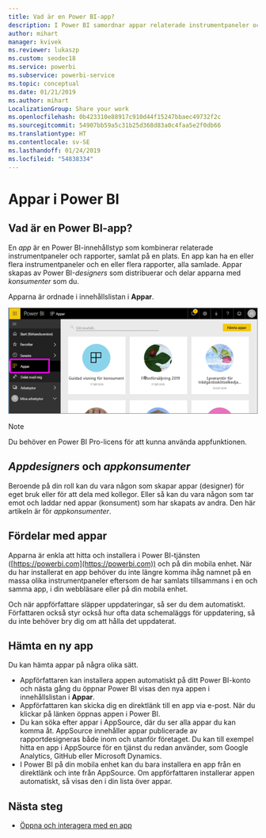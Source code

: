 ```yaml
---
title: Vad är en Power BI-app?
description: I Power BI samordnar appar relaterade instrumentpaneler och rapporter på ett och samma ställe.
author: mihart
manager: kvivek
ms.reviewer: lukaszp
ms.custom: seodec18
ms.service: powerbi
ms.subservice: powerbi-service
ms.topic: conceptual
ms.date: 01/21/2019
ms.author: mihart
LocalizationGroup: Share your work
ms.openlocfilehash: 0b423310e88917c910d44f15247bbaec49732f2c
ms.sourcegitcommit: 54907bb59a5c31b25d368d83a0c4faa5e2f0db66
ms.translationtype: HT
ms.contentlocale: sv-SE
ms.lasthandoff: 01/24/2019
ms.locfileid: "54838334"
---
```

# <a name="apps-in-power-bi"></a>Appar i Power BI
## <a name="what-is-a-power-bi-app"></a>Vad är en Power BI-app?
En *app* är en Power BI-innehållstyp som kombinerar relaterade instrumentpaneler och rapporter, samlat på en plats. En app kan ha en eller flera instrumentpaneler och en eller flera rapporter, alla samlade. Appar skapas av Power BI-*designers* som distribuerar och delar apparna med *konsumenter* som du. 

Apparna är ordnade i innehållslistan i **Appar**.

![Appar i Power BI](./media/end-user-apps/power-bi-apps-nav.png)

> [!NOTE]
> Du behöver en Power BI Pro-licens för att kunna använda appfunktionen. <!-- add link to how to figure out your license -->

## <a name="app-designers-and-app-consumers"></a>***Appdesigners*** och ***appkonsumenter***
Beroende på din roll kan du vara någon som skapar appar (designer) för eget bruk eller för att dela med kollegor. Eller så kan du vara någon som tar emot och laddar ned appar (konsument) som har skapats av andra. Den här artikeln är för *appkonsumenter*.

## <a name="advantages-of-apps"></a>Fördelar med appar
Apparna är enkla att hitta och installera i Power BI-tjänsten ([https://powerbi.com](https://powerbi.com)) och på din mobila enhet. När du har installerat en app behöver du inte längre komma ihåg namnet på en massa olika instrumentpaneler eftersom de har samlats tillsammans i en och samma app, i din webbläsare eller på din mobila enhet.

Och när appförfattare släpper uppdateringar, så ser du dem automatiskt. Författaren också styr också hur ofta data schemaläggs för uppdatering, så du inte behöver bry dig om att hålla det uppdaterat. 

<!-- add conceptual art -->
## <a name="get-a-new-app"></a>Hämta en ny app
Du kan hämta appar på några olika sätt. 
- Appförfattaren kan installera appen automatiskt på ditt Power BI-konto och nästa gång du öppnar Power BI visas den nya appen i innehållslistan i **Appar**. 
- Appförfattaren kan skicka dig en direktlänk till en app via e-post. När du klickar på länken öppnas appen i Power BI.
- Du kan söka efter appar i AppSource, där du ser alla appar du kan komma åt. AppSource innehåller appar publicerade av rapportdesigneras både inom och utanför företaget. Du kan till exempel hitta en app i AppSource för en tjänst du redan använder, som Google Analytics, GitHub eller Microsoft Dynamics. 
- I Power BI på din mobila enhet kan du bara installera en app från en direktlänk och inte från AppSource. Om appförfattaren installerar appen automatiskt, så visas den i din lista över appar.


## <a name="next-step"></a>Nästa steg
* [Öppna och interagera med en app](end-user-app-view.md)

